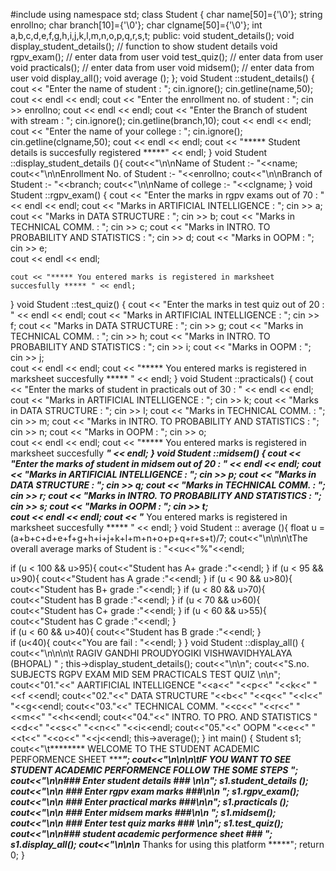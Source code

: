 #include <iostream>
using namespace std;
class Student 
{
    char name[50]={'\0'};
    string enrollno;
    char  branch[10]={'\0'};
    char clgname[50]={'\0'};
    int a,b,c,d,e,f,g,h,i,j,k,l,m,n,o,p,q,r,s,t;
public:
    void student_details();
    void display_student_details(); // function to show student details
    void rgpv_exam();       // enter data from user
    void test_quiz();       // enter data from user
    void practicals();      // enter data from user
    void midsem();          // enter data from user
    void display_all();
    void average ();
};
void Student ::student_details()
{
    cout << "Enter the name of student :  ";
    cin.ignore();
    cin.getline(name,50);
    cout << endl
         << endl;
    cout << "Enter the enrollment no. of student : ";
    cin >> enrollno;
    cout << endl
         << endl;
    cout << "Enter the Branch of student with stream : ";
    cin.ignore();
    cin.getline(branch,10);
    cout << endl
         << endl;
    cout << "Enter the name of your college : ";
    cin.ignore();
    cin.getline(clgname,50);
    cout << endl
         << endl;
    cout << "***** Student details is succesfully registered *****" << endl;
}
void Student ::display_student_details (){
    cout<<"\n\nName of Student :-               "<<name;
    cout<<"\n\nEnrollment No. of Student :-     "<<enrollno;
    cout<<"\n\nBranch of Student :-             "<<branch;
    cout<<"\n\nName of college :-               "<<clgname;
}
void Student ::rgpv_exam()
{
    cout << "Enter the marks  in rgpv exams out of 70 : " << endl
         << endl;
    cout << "Marks in ARTIFICIAL INTELLIGENCE : ";
    cin >> a;
    cout << "Marks in DATA STRUCTURE  : ";
    cin >> b;
    cout << "Marks in TECHNICAL COMM.  : ";
    cin >> c;
    cout << "Marks in INTRO. TO PROBABILITY AND STATISTICS  : ";
    cin >> d;
    cout << "Marks in OOPM : ";
    cin >> e;     
    cout << endl
         << endl;

    cout << "***** You entered marks is registered in marksheet succesfully ***** " << endl;
}
void Student ::test_quiz()
{
    cout << "Enter the marks in test quiz out of 20 : " << endl
         << endl;
    cout << "Marks in ARTIFICIAL INTELLIGENCE : ";
    cin >> f;
    cout << "Marks in DATA STRUCTURE  : ";
    cin >> g;
    cout << "Marks in TECHNICAL COMM.  : ";
    cin >> h;
    cout << "Marks in INTRO. TO PROBABILITY AND STATISTICS  : ";
    cin >> i;
    cout << "Marks in OOPM : ";
    cin >> j;     
    cout << endl
         << endl;
    cout << "***** You entered marks is registered in marksheet succesfully ***** " << endl;
}
void Student ::practicals()
{
    cout << "Enter the marks of student in practicals out of 30 :  " << endl
         << endl;
    cout << "Marks in ARTIFICIAL INTELLIGENCE : ";
    cin >> k;
    cout << "Marks in DATA STRUCTURE  : ";
    cin >> l;
    cout << "Marks in TECHNICAL COMM.  : ";
    cin >> m;
    cout << "Marks in INTRO. TO PROBABILITY AND STATISTICS  : ";
    cin >> n;
    cout << "Marks in OOPM : ";
    cin >> o;     
    cout << endl
         << endl;
    cout << "***** You entered marks is registered in marksheet succesfully *****" << endl;
}
void Student ::midsem()
{
    cout << "Enter the marks of student in midsem out of 20 : " << endl
         << endl;
    cout << "Marks in ARTIFICIAL INTELLIGENCE : ";
    cin >> p;
    cout << "Marks in DATA STRUCTURE  : ";
    cin >> q;
    cout << "Marks in TECHNICAL COMM.  : ";
    cin >> r;
    cout << "Marks in INTRO. TO PROBABILITY AND STATISTICS  : ";
    cin >> s;
    cout << "Marks in OOPM : ";
    cin >> t;     
    cout << endl
         << endl;
    cout << "***** You entered marks is registered in marksheet succesfully ***** " << endl;
}
void Student :: average (){
    float u = (a+b+c+d+e+f+g+h+i+j+k+l+m+n+o+p+q+r+s+t)/7;
 cout<<"\n\n\n\tThe overall average marks of Student is : "<<u<<"%"<<endl;


   if (u < 100 && u>95){
    cout<<"Student has A+ grade  :"<<endl;
}
          if (u < 95 && u>90){
    cout<<"Student has A grade :"<<endl;
}
      if (u < 90 && u>80){
    cout<<"Student has B+ grade  :"<<endl;
}
       if (u < 80 && u>70){
    cout<<"Student has B grade :"<<endl;
}
       if (u < 70 && u>60){
    cout<<"Student has C+ grade  :"<<endl;
}
       if (u < 60 && u>55){
    cout<<"Student has C grade  :"<<endl;
}     
       if (u < 60 && u>40){
    cout<<"Student has B grade :"<<endl;
}   
     if (u<40){
        cout<<"You are fail : "<<endl;
     }
}
void Student ::display_all()
{
  cout<<"\n\n\n\t RAGIV GANDHI PROUDYOGIKI VISHWAVIDHYALAYA (BHOPAL)  " ;
  this->display_student_details();
  cout<<"\n\n";
  cout<<"S.no.   SUBJECTS                             RGPV EXAM   MID SEM   PRACTICALS   TEST QUIZ  \n\n";
  cout<<"01."<<"  AARTIFICIAL INTELLIGENCE                  "<<a<<"           "<<p<<"            "<<k<<"       "<<f <<endl;
  cout<<"02."<<"  DATA STRUCTURE                            "<<b<<"           "<<q<<"            "<<l<<"       "<<g<<endl;
  cout<<"03."<<"  TECHNICAL COMM.                           "<<c<<"           "<<r<<"            "<<m<<"       "<<h<<endl;
  cout<<"04."<<"  INTRO. TO PRO. AND STATISTICS             "<<d<<"           "<<s<<"            "<<n<<"       "<<i<<endl;
  cout<<"05."<<"  OOPM                                      "<<e<<"           "<<t<<"            "<<o<<"       "<<j<<endl;
 this->average();
}
int main()
{
    Student s1;
          cout<<"\t******** WELCOME TO THE STUDENT ACADEMIC PERFORMENCE SHEET ********";
         cout<<"\n\n\n\tIF YOU WANT TO SEE STUDENT ACADEMIC PERFORMENCE FOLLOW THE SOME STEPS ";
         cout<<"\n\n### Enter student details ### \n\n";
         s1.student_details ();
         cout<<"\n\n ### Enter rgpv exam marks ###\n\n ";
         s1.rgpv_exam();
         cout<<"\n\n ### Enter practical marks ###\n\n";
         s1.practicals ();
         cout<<"\n\n ### Enter midsem marks ###\n\n ";
         s1.midsem();
         cout<<"\n\n ### Enter test quiz marks ### \n\n";
         s1.test_quiz();
         cout<<"\n\n### student academic performence sheet ### ";
         s1.display_all();
         cout<<"\n\n\n***** Thanks for using this platform *****";
    return 0;
}

